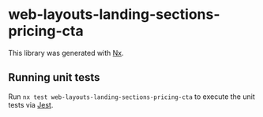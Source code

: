 # web-layouts-landing-sections-pricing-cta

This library was generated with [Nx](https://nx.dev).

## Running unit tests

Run `nx test web-layouts-landing-sections-pricing-cta` to execute the unit tests via [Jest](https://jestjs.io).
